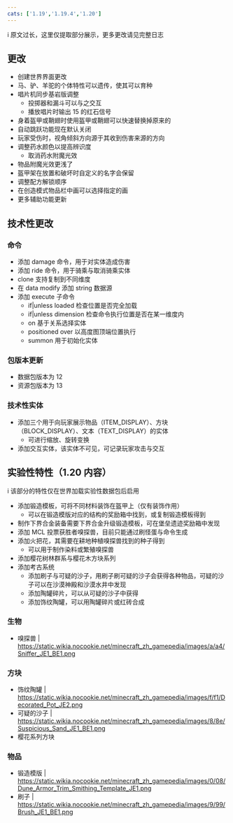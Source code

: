 ```yaml
---
cats: ['1.19','1.19.4','1.20']
---
```

i 原文过长，这里仅提取部分展示，更多更改请见完整日志
## 更改
* 创建世界界面更改
* 马、驴、羊驼的个体特性可以遗传，使其可以育种
* 唱片机同步基岩版调整
	* 投掷器和漏斗可以与之交互
	* 播放唱片时输出 15 的红石信号
* 身着盔甲或鞘翅时使用盔甲或鞘翅可以快速替换掉原来的
* 自动跳跃功能现在默认关闭
* 玩家受伤时，视角倾斜方向源于其收到伤害来源的方向
* 调整药水颜色以提高辨识度
	* 取消药水附魔光效
* 物品附魔光效更浅了
* 盔甲架在放置和破坏时自定义的名字会保留
* 调整配方解锁顺序
* 在创造模式物品栏中画可以选择指定的画
* 更多辅助功能更新
## 技术性更改
### 命令
* 添加 damage 命令，用于对实体造成伤害
* 添加 ride 命令，用于骑乘与取消骑乘实体
* clone 支持复制到不同维度
* 在 data modify 添加 string 数据源
* 添加 execute 子命令
	* if|unless loaded 检查位置是否完全加载
	* if|unless dimension 检查命令执行位置是否在某一维度内
	* on 基于关系选择实体
	* positioned over 以高度图顶端位置执行
	* summon 用于初始化实体
### 包版本更新
* 数据包版本为 12
* 资源包版本为 13
### 技术性实体
* 添加三个用于向玩家展示物品（ITEM_DISPLAY）、方块（BLOCK_DISPLAY）、文本（TEXT_DISPLAY）的实体
	* 可进行缩放、旋转变换
* 添加交互实体，该实体不可见，可记录玩家攻击与交互
## 实验性特性（1.20 内容）
i 该部分的特性仅在世界加载实验性数据包后启用
* 添加锻造模板，可将不同材料装饰在盔甲上（仅有装饰作用）
	* 可以在锻造模版对应的结构的奖励箱中找到，或复制锻造模板得到
* 制作下界合金装备需要下界合金升级锻造模板，可在堡垒遗迹奖励箱中发现
* 添加 MCL 投票获胜者嗅探兽，目前只能通过刷怪蛋与命令生成
* 添加火把花，其需要在耕地种植嗅探兽找到的种子得到
	* 可以用于制作染料或繁殖嗅探兽
* 添加樱花树林群系与樱花木方块系列
* 添加考古系统
	* 添加刷子与可疑的沙子，用刷子刷可疑的沙子会获得各种物品，可疑的沙子可以在沙漠神殿和沙漠水井中发现
	* 添加陶罐碎片，可以从可疑的沙子中获得
	* 添加饰纹陶罐，可以用陶罐碎片或红砖合成
### 生物
* 嗅探兽 | https://static.wikia.nocookie.net/minecraft_zh_gamepedia/images/a/a4/Sniffer_JE1_BE1.png
### 方块
* 饰纹陶罐 | https://static.wikia.nocookie.net/minecraft_zh_gamepedia/images/f/f1/Decorated_Pot_JE2.png
* 可疑的沙子 | https://static.wikia.nocookie.net/minecraft_zh_gamepedia/images/8/8e/Suspicious_Sand_JE1_BE1.png
* 樱花系列方块
### 物品
* 锻造模版 | https://static.wikia.nocookie.net/minecraft_zh_gamepedia/images/0/08/Dune_Armor_Trim_Smithing_Template_JE1.png
* 刷子 | https://static.wikia.nocookie.net/minecraft_zh_gamepedia/images/9/99/Brush_JE1_BE1.png
